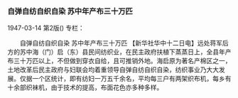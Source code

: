 ### 自弹自纺自织自染  苏中年产布三十万匹

1947-03-14
第2版()
专栏：

　　自弹自纺自织自染
    苏中年产布三十万匹
    【新华社华中十二日电】远处蒋军后方的苏中海（门）启（东）县民间纺织业，在民主政府扶植下蒸蒸日上，全县年产布三十万匹以上，不但做到穿衣自给，且可推销外地。海启原为著名产棉区之一，土地改革后民主政府与妇联会均着重领导自弹自纺自织自染，纺织事业乃大大发展。仅据一个区统计，即有纺妇一万五千余名，平均每三户有两架织布机，每乡有十余部织袜机，由于技术的提高，布面花色亦多种多样。
